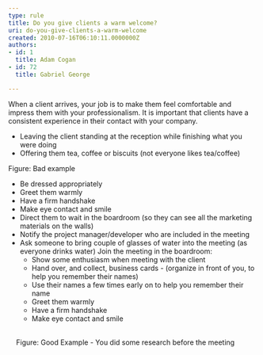 ```yaml
---
type: rule
title: Do you give clients a warm welcome?
uri: do-you-give-clients-a-warm-welcome
created: 2010-07-16T06:10:11.0000000Z
authors:
- id: 1
  title: Adam Cogan
- id: 72
  title: Gabriel George

---
```


 When a client arrives, your job is to make them feel comfortable and impress them with your professionalism. It is important that clients have a consistent experience in their contact with your company. <br> 
- Leaving the client standing at the reception while finishing what you were doing
- Offering them tea, coffee or biscuits (not everyone likes tea/coffee)

Figure: Bad example 

- Be dressed appropriately
- Greet them warmly
- Have a firm handshake
- Make eye contact and smile
- Direct them to wait in the boardroom (so they can see all the marketing materials on the walls)
- Notify the project manager/developer who are included in the meeting
- Ask someone to bring couple of glasses of water into the meeting (as everyone drinks water) Join the meeting in the boardroom:
    - Show some enthusiasm when meeting with the client
    - Hand over, and collect, business cards - (organize in front of you, to help you remember their names)
    - Use their names a few times early on to help you remember their name
    - Greet them warmly
    - Have a firm handshake
    - Make eye contact and smile

<br>    Figure: Good Example - You did some research before the meeting 
